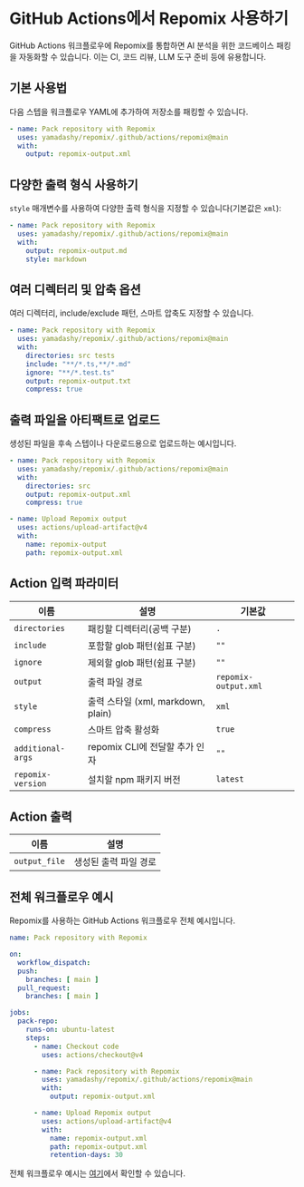 # GitHub Actions에서 Repomix 사용하기

GitHub Actions 워크플로우에 Repomix를 통합하면 AI 분석을 위한 코드베이스 패킹을 자동화할 수 있습니다. 이는 CI, 코드 리뷰, LLM 도구 준비 등에 유용합니다.

## 기본 사용법

다음 스텝을 워크플로우 YAML에 추가하여 저장소를 패킹할 수 있습니다.

```yaml
- name: Pack repository with Repomix
  uses: yamadashy/repomix/.github/actions/repomix@main
  with:
    output: repomix-output.xml
```

## 다양한 출력 형식 사용하기

`style` 매개변수를 사용하여 다양한 출력 형식을 지정할 수 있습니다(기본값은 `xml`):

```yaml
- name: Pack repository with Repomix
  uses: yamadashy/repomix/.github/actions/repomix@main
  with:
    output: repomix-output.md
    style: markdown
```

## 여러 디렉터리 및 압축 옵션

여러 디렉터리, include/exclude 패턴, 스마트 압축도 지정할 수 있습니다.

```yaml
- name: Pack repository with Repomix
  uses: yamadashy/repomix/.github/actions/repomix@main
  with:
    directories: src tests
    include: "**/*.ts,**/*.md"
    ignore: "**/*.test.ts"
    output: repomix-output.txt
    compress: true
```

## 출력 파일을 아티팩트로 업로드

생성된 파일을 후속 스텝이나 다운로드용으로 업로드하는 예시입니다.

```yaml
- name: Pack repository with Repomix
  uses: yamadashy/repomix/.github/actions/repomix@main
  with:
    directories: src
    output: repomix-output.xml
    compress: true

- name: Upload Repomix output
  uses: actions/upload-artifact@v4
  with:
    name: repomix-output
    path: repomix-output.xml
```

## Action 입력 파라미터

| 이름                | 설명                                   | 기본값           |
|---------------------|----------------------------------------|------------------|
| `directories`       | 패킹할 디렉터리(공백 구분)             | `.`              |
| `include`           | 포함할 glob 패턴(쉼표 구분)            | `""`           |
| `ignore`            | 제외할 glob 패턴(쉼표 구분)            | `""`           |
| `output`            | 출력 파일 경로                          | `repomix-output.xml`    |
| `style`             | 출력 스타일 (xml, markdown, plain)      | `xml`            |
| `compress`          | 스마트 압축 활성화                      | `true`           |
| `additional-args`   | repomix CLI에 전달할 추가 인자          | `""`           |
| `repomix-version`   | 설치할 npm 패키지 버전                  | `latest`         |

## Action 출력

| 이름           | 설명                   |
|----------------|------------------------|
| `output_file`  | 생성된 출력 파일 경로   |

## 전체 워크플로우 예시

Repomix를 사용하는 GitHub Actions 워크플로우 전체 예시입니다.

```yaml
name: Pack repository with Repomix

on:
  workflow_dispatch:
  push:
    branches: [ main ]
  pull_request:
    branches: [ main ]

jobs:
  pack-repo:
    runs-on: ubuntu-latest
    steps:
      - name: Checkout code
        uses: actions/checkout@v4

      - name: Pack repository with Repomix
        uses: yamadashy/repomix/.github/actions/repomix@main
        with:
          output: repomix-output.xml

      - name: Upload Repomix output
        uses: actions/upload-artifact@v4
        with:
          name: repomix-output.xml
          path: repomix-output.xml
          retention-days: 30
```

전체 워크플로우 예시는 [여기](https://github.com/yamadashy/repomix/blob/main/.github/workflows/pack-repository.yml)에서 확인할 수 있습니다.
